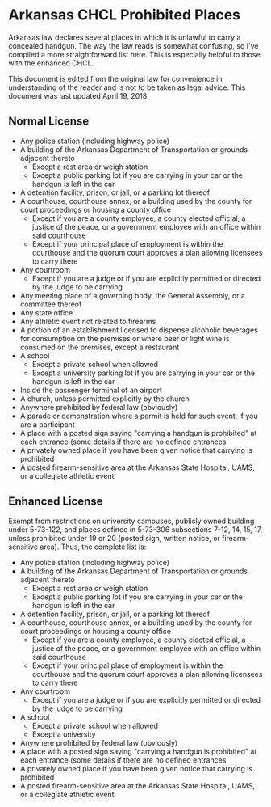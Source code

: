 <title>Arkansas CHCL Prohibited Places - Dave's World</title>

Arkansas CHCL Prohibited Places
===============================

Arkansas law declares several places in which it is unlawful to carry a
concealed handgun. The way the law reads is somewhat confusing, so I've
compiled a more straightforward list here. This is especially helpful to those
with the enhanced CHCL.

This document is edited from the original law for convenience in understanding
of the reader and is not to be taken as legal advice. This document was last
updated April 19, 2018.

Normal License
--------------

- Any police station (including highway police)
- A building of the Arkansas Department of Transportation or grounds adjacent
  thereto
  - Except a rest area or weigh station
  - Except a public parking lot if you are carrying in your car or the handgun
    is left in the car
- A detention facility, prison, or jail, or a parking lot thereof
- A courthouse, courthouse annex, or a building used by the county for court
  proceedings or housing a county office
  - Except if you are a county employee, a county elected official, a justice
    of the peace, or a government employee with an office within said
    courthouse
  - Except if your principal place of employment is within the courthouse and
    the quorum court approves a plan allowing licensees to carry there
- Any courtroom
  - Except if you are a judge or if you are explicitly permitted or directed by
    the judge to be carrying
- Any meeting place of a governing body, the General Assembly, or a committee
  thereof
- Any state office
- Any athletic event not related to firearms
- A portion of an establishment licensed to dispense alcoholic beverages for
  consumption on the premises or where beer or light wine is consumed on the
  premises, except a restaurant
- A school
  - Except a private school when allowed
  - Except a university parking lot if you are carrying in your car or the
    handgun is left in the car
- Inside the passenger terminal of an airport
- A church, unless permitted explicitly by the church
- Anywhere prohibited by federal law (obviously)
- A parade or demonstration where a permit is held for such event, if you are a
  participant
- A place with a posted sign saying "carrying a handgun is prohibited" at each
  entrance (some details if there are no defined entrances
- A privately owned place if you have been given notice that carrying is
  prohibited
- A posted firearm-sensitive area at the Arkansas State Hospital, UAMS, or a
  collegiate athletic event

Enhanced License
----------------

Exempt from restrictions on university campuses, publicly owned building under
5-73-122, and places defined in 5-73-306 subsections 7-12, 14, 15, 17, unless
prohibited under 19 or 20 (posted sign, written notice, or firearm-sensitive
area). Thus, the complete list is:

- Any police station (including highway police)
- A building of the Arkansas Department of Transportation or grounds adjacent
  thereto
  - Except a rest area or weigh station
  - Except a public parking lot if you are carrying in your car or the handgun
    is left in the car
- A detention facility, prison, or jail, or a parking lot thereof
- A courthouse, courthouse annex, or a building used by the county for court
  proceedings or housing a county office
  - Except if you are a county employee, a county elected official, a justice
    of the peace, or a government employee with an office within said
    courthouse
  - Except if your principal place of employment is within the courthouse and
    the quorum court approves a plan allowing licensees to carry there
- Any courtroom
  - Except if you are a judge or if you are explicitly permitted or directed by
    the judge to be carrying
- A school
  - Except a private school when allowed
  - Except a university
- Anywhere prohibited by federal law (obviously)
- A place with a posted sign saying "carrying a handgun is prohibited" at each
  entrance (some details if there are no defined entrances
- A privately owned place if you have been given notice that carrying is
  prohibited
- A posted firearm-sensitive area at the Arkansas State Hospital, UAMS, or a
  collegiate athletic event
